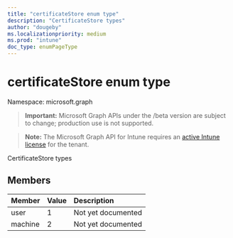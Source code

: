 ```yaml
---
title: "certificateStore enum type"
description: "CertificateStore types"
author: "dougeby"
ms.localizationpriority: medium
ms.prod: "intune"
doc_type: enumPageType
---
```


# certificateStore enum type

Namespace: microsoft.graph

> **Important:** Microsoft Graph APIs under the /beta version are subject to change; production use is not supported.

> **Note:** The Microsoft Graph API for Intune requires an [active Intune license](https://go.microsoft.com/fwlink/?linkid=839381) for the tenant.

CertificateStore types

## Members
|Member|Value|Description|
|:---|:---|:---|
|user|1|Not yet documented|
|machine|2|Not yet documented|



